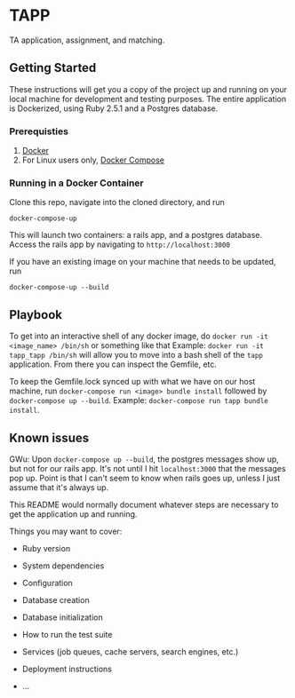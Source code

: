 # TAPP
TA application, assignment, and matching.

## Getting Started
These instructions will get you a copy of the project up and running on your local machine for development and testing purposes. The entire application is Dockerized, using Ruby 2.5.1 and a Postgres database.

### Prerequisties

1. [Docker](https://docs.docker.com/install/#supported-platforms)
2. For Linux users only, [Docker Compose](https://docs.docker.com/compose/install/)

### Running in a Docker Container
Clone this repo, navigate into the cloned directory, and run 
```
docker-compose-up
```

This will launch two containers: a rails app, and a postgres database. Access the rails app by navigating to `http://localhost:3000`

If you have an existing image on your machine that needs to be updated, run
```
docker-compose-up --build
```

## Playbook
To get into an interactive shell of any docker image, do `docker run -it <image_name> /bin/sh` or something like that
  Example: `docker run -it tapp_tapp /bin/sh` will allow you to move into a bash shell of the `tapp` application. From there you can inspect the Gemfile, etc.

To keep the Gemfile.lock synced up with what we have on our host machine, run `docker-compose run <image> bundle install` followed by `docker-compose up --build`.
  Example: `docker-compose run tapp bundle install`.

## Known issues
GWu: Upon `docker-compose up --build`, the postgres messages show up, but not for our rails app. It's not until I hit `localhost:3000` that the messages pop up. Point is that I can't seem to know when rails goes up, unless I just assume that it's always up.

This README would normally document whatever steps are necessary to get the
application up and running.

Things you may want to cover:

* Ruby version

* System dependencies

* Configuration

* Database creation

* Database initialization

* How to run the test suite

* Services (job queues, cache servers, search engines, etc.)

* Deployment instructions

* ...
